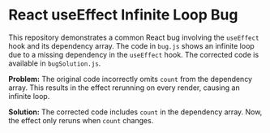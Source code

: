 # React useEffect Infinite Loop Bug

This repository demonstrates a common React bug involving the `useEffect` hook and its dependency array.  The code in `bug.js` shows an infinite loop due to a missing dependency in the `useEffect` hook. The corrected code is available in `bugSolution.js`.

**Problem:** The original code incorrectly omits `count` from the dependency array.  This results in the effect rerunning on every render, causing an infinite loop. 

**Solution:** The corrected code includes `count` in the dependency array. Now, the effect only reruns when `count` changes.